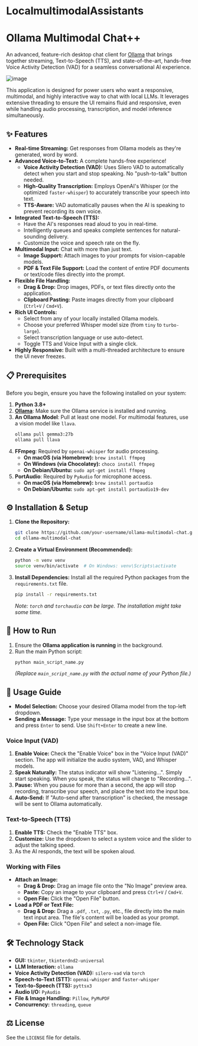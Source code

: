# LocalmultimodalAssistants
# Ollama Multimodal Chat++

An advanced, feature-rich desktop chat client for [Ollama](https://ollama.com/) that brings together streaming, Text-to-Speech (TTS), and state-of-the-art, hands-free Voice Activity Detection (VAD) for a seamless conversational AI experience.

![image](https://github.com/user-attachments/assets/7242c6ca-e0dd-476a-a989-b84d9c7a215f)

This application is designed for power users who want a responsive, multimodal, and highly interactive way to chat with local LLMs. It leverages extensive threading to ensure the UI remains fluid and responsive, even while handling audio processing, transcription, and model inference simultaneously.

## ✨ Features

-   **Real-time Streaming:** Get responses from Ollama models as they're generated, word by word.
-   **Advanced Voice-to-Text:** A complete hands-free experience!
    -   **Voice Activity Detection (VAD):** Uses Silero VAD to automatically detect when you start and stop speaking. No "push-to-talk" button needed.
    -   **High-Quality Transcription:** Employs OpenAI's Whisper (or the optimized `faster-whisper`) to accurately transcribe your speech into text.
    -   **TTS-Aware:** VAD automatically pauses when the AI is speaking to prevent recording its own voice.
-   **Integrated Text-to-Speech (TTS):**
    -   Have the AI's responses read aloud to you in real-time.
    -   Intelligently queues and speaks complete sentences for natural-sounding delivery.
    -   Customize the voice and speech rate on the fly.
-   **Multimodal Input:** Chat with more than just text.
    -   **Image Support:** Attach images to your prompts for vision-capable models.
    -   **PDF & Text File Support:** Load the content of entire PDF documents or text/code files directly into the prompt.
-   **Flexible File Handling:**
    -   **Drag & Drop:** Drop images, PDFs, or text files directly onto the application.
    -   **Clipboard Pasting:** Paste images directly from your clipboard (`Ctrl+V` / `Cmd+V`).
-   **Rich UI Controls:**
    -   Select from any of your locally installed Ollama models.
    -   Choose your preferred Whisper model size (from `tiny` to `turbo-large`).
    -   Select transcription language or use auto-detect.
    -   Toggle TTS and Voice Input with a single click.
-   **Highly Responsive:** Built with a multi-threaded architecture to ensure the UI never freezes.

## 📋 Prerequisites

Before you begin, ensure you have the following installed on your system:

1.  **Python 3.8+**
2.  **[Ollama](https://ollama.com/)**: Make sure the Ollama service is installed and running.
3.  **An Ollama Model**: Pull at least one model. For multimodal features, use a vision model like `llava`.
    ```bash
    ollama pull gemma3:27b
    ollama pull llava
    ```
4.  **FFmpeg**: Required by `openai-whisper` for audio processing.
    -   **On macOS (via Homebrew):** `brew install ffmpeg`
    -   **On Windows (via Chocolatey):** `choco install ffmpeg`
    -   **On Debian/Ubuntu:** `sudo apt-get install ffmpeg`
5.  **PortAudio**: Required by `PyAudio` for microphone access.
    -   **On macOS (via Homebrew):** `brew install portaudio`
    -   **On Debian/Ubuntu:** `sudo apt-get install portaudio19-dev`

## ⚙️ Installation & Setup

1.  **Clone the Repository:**
    ```bash
    git clone https://github.com/your-username/ollama-multimodal-chat.git
    cd ollama-multimodal-chat
    ```

2.  **Create a Virtual Environment (Recommended):**
    ```bash
    python -m venv venv
    source venv/bin/activate  # On Windows: venv\Scripts\activate
    ```

3.  **Install Dependencies:**
    Install all the required Python packages from the `requirements.txt` file.
    ```bash
    pip install -r requirements.txt
    ```
    *Note: `torch` and `torchaudio` can be large. The installation might take some time.*

## 🚀 How to Run

1.  Ensure the **Ollama application is running** in the background.
2.  Run the main Python script:
    ```bash
    python main_script_name.py 
    ```
    *(Replace `main_script_name.py` with the actual name of your Python file.)*

## 📖 Usage Guide

-   **Model Selection:** Choose your desired Ollama model from the top-left dropdown.
-   **Sending a Message:** Type your message in the input box at the bottom and press `Enter` to send. Use `Shift+Enter` to create a new line.

### Voice Input (VAD)
1.  **Enable Voice:** Check the "Enable Voice" box in the "Voice Input (VAD)" section. The app will initialize the audio system, VAD, and Whisper models.
2.  **Speak Naturally:** The status indicator will show "Listening...". Simply start speaking. When you speak, the status will change to "Recording...".
3.  **Pause:** When you pause for more than a second, the app will stop recording, transcribe your speech, and place the text into the input box.
4.  **Auto-Send:** If "Auto-send after transcription" is checked, the message will be sent to Ollama automatically.

### Text-to-Speech (TTS)
1.  **Enable TTS:** Check the "Enable TTS" box.
2.  **Customize:** Use the dropdown to select a system voice and the slider to adjust the talking speed.
3.  As the AI responds, the text will be spoken aloud.

### Working with Files
-   **Attach an Image:**
    -   **Drag & Drop:** Drag an image file onto the "No Image" preview area.
    -   **Paste:** Copy an image to your clipboard and press `Ctrl+V` / `Cmd+V`.
    -   **Open File:** Click the "Open File" button.
-   **Load a PDF or Text File:**
    -   **Drag & Drop:** Drag a `.pdf`, `.txt`, `.py`, etc., file directly into the main text input area. The file's content will be loaded as your prompt.
    -   **Open File:** Click "Open File" and select a non-image file.

## 🛠️ Technology Stack

-   **GUI:** `tkinter`, `tkinterdnd2-universal`
-   **LLM Interaction:** `ollama`
-   **Voice Activity Detection (VAD):** `silero-vad` via `torch`
-   **Speech-to-Text (STT):** `openai-whisper` and `faster-whisper`
-   **Text-to-Speech (TTS):** `pyttsx3`
-   **Audio I/O:** `PyAudio`
-   **File & Image Handling:** `Pillow`, `PyMuPDF`
-   **Concurrency:** `threading`, `queue`

## ⚖️ License

See the `LICENSE` file for details.
